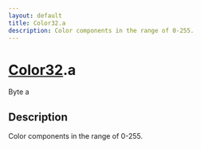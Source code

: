 ```yaml
---
layout: default
title: Color32.a
description: Color components in the range of 0-255.
---
```

# [Color32]({{site.url}}/Pages/Reference/Color32.html).a

<div class='signature' markdown='1'>
Byte a
</div>

## Description
Color components in the range of 0-255.

